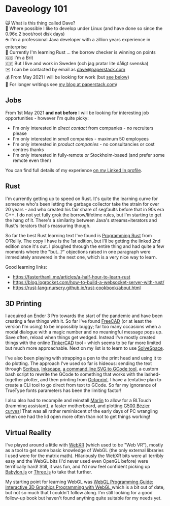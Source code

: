 # Daveology 101

🙀️ What is this thing called Dave?\
🐧️ Where possible I like to develop under Linux (and have done so since the 0.96c.2 boot/root disk days)\
☕️ I'm a professional Java developer with a zillion years experience in enterprise\
🦀️ Currently I'm learning Rust ... the borrow checker is winning on points\
🇬🇧️ I'm a Brit\
🇸🇪️ But I live and work in Sweden (och jag pratar lite dåligt svenska)\
✉️ I can be contacted by email as dave@paperstack.com\
💰️ From May 2021 I will be looking for work (but [see below](#jobs))\
📜️ For longer writings see [my blog at paperstack.com](https://paperstack.com/)\

## Jobs

From 1st May 2021 **and not before** I will be looking for interesting job opportunities - however I'm quite picky:

  * I'm only interested in *direct contact* from companies - no recruiters please
  * I'm only interested in *small* companies - maximum 50 employees
  * I'm only interested in *product companies* - no consultancies or cost centres thanks
  * I'm only interested in fully-remote *or* Stockholm-based (and prefer some remote even then)

You can find full details of my experience [on my Linked In profile](https://www.linkedin.com/in/dcminter/).

## Rust

I'm currently getting up to speed on Rust. It's quite the learning curve for someone who's been letting the garbage collector take the strain for over 20 years - and who created his fair share of segfaults before that in 90s era C++. I do not yet fully grok the borrow/lifetime rules, but I'm starting to get the hang of it. There's a similarity between Java's streams+iterators and Rust's iterators that's reassuring though.

So far the best Rust learning text I've found is [Programming Rust](https://www.oreilly.com/library/view/programming-rust-2nd/9781492052586/) from O'Reilly. The copy I have is the 1st edition, but I'll be getting the linked 2nd edition once it's out. I ploughed through the entire thing and had quite a few moments where the "but...?" objections raised in one paragraph were immediately answered in the next one, which is a very nice way to learn.

Good learning links:

  * https://fasterthanli.me/articles/a-half-hour-to-learn-rust
  * https://blog.logrocket.com/how-to-build-a-websocket-server-with-rust/
  * https://rust-lang-nursery.github.io/rust-cookbook/about.html

## 3D Printing

I acquired an Ender 3 Pro towards the start of the pandemic and have been creating a few things with it. So far I've found [FreeCAD](https://www.freecadweb.org/) (or at least the version I'm using) to be impossibly buggy; far too many occasions when a modal dialogue with a magic number and no meaningful message pops up. Save often, reload when things get wedged. Instead I've mostly created things with the online [TinkerCAD](https://www.tinkercad.com/) tool - which seems to be far more limited but much more approachable. Next on my list is to learn to use [SolveSpace](https://solvespace.com/index.pl).

I've also been playing with strapping a pen to the print head and using it to do plotting. The approach I've used so far is hideous: sending the text through [Scribus](https://www.scribus.net/), [Inkscape](https://inkscape.org/), [a command line SVG to GCode tool](https://github.com/sameer/svg2gcode), a custom bash script to rewrite the GCode to something that works with the lashed-together plotter, and then printing from [Octoprint](https://octoprint.org/). I have a tentative plan to create a CLI tool to go direct from text to GCode. So far my ignorance of TrueType fonts parameters has been the limiting factor!

I also also had to recompile and reinstall [Marlin](https://marlinfw.org/) to allow for a BLTouch (tramming assistant), a faster motherboard, and plotting [G500 Bézier curves](https://marlinfw.org/docs/gcode/G005.html)! That was all rather reminiscent of the early days of PC wrangling when one had the lid open more often than not to get things working!

## Virtual Reality

I've played around a little with [WebXR](https://immersiveweb.dev/) (which used to be "Web VR"), mostly as a tool to get some basic knowledge of WebGL (the only external libraries I used were for the matrix math). Hilariously the WebXR bits were all terribly easy and the WebGL bits (I'd never used even OpenGL before) were terrifically hard! Still, it was fun, and I'd now feel confident picking up [Babylon.js](https://www.babylonjs.com/) or [Three.js](https://threejs.org/) to take that further.

My starting point for learning WebGL was [WebGL Programming Guide: Interactive 3D Graphics Programming with WebGL ](https://www.goodreads.com/en/book/show/16269927-webgl-programming-guide) which is a bit out of date, but not so much that I couldn't follow along. I'm still looking for a good follow-up book but haven't found anything quite suitable for my needs yet.
	
